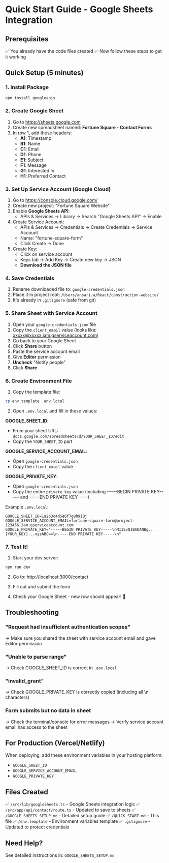 # Quick Start Guide - Google Sheets Integration

## Prerequisites
✅ You already have the code files created
✅ Now follow these steps to get it working

## Quick Setup (5 minutes)

### 1. Install Package
```bash
npm install googleapis
```

### 2. Create Google Sheet

1. Go to https://sheets.google.com
2. Create new spreadsheet named: **Fortune Square - Contact Forms**
3. In row 1, add these headers:
   - **A1**: Timestamp
   - **B1**: Name  
   - **C1**: Email
   - **D1**: Phone
   - **E1**: Subject
   - **F1**: Message
   - **G1**: Interested In
   - **H1**: Preferred Contact

### 3. Set Up Service Account (Google Cloud)

1. Go to https://console.cloud.google.com/
2. Create new project: "Fortune Square Website"
3. Enable **Google Sheets API**:
   - APIs & Services → Library → Search "Google Sheets API" → Enable
4. Create Service Account:
   - APIs & Services → Credentials → Create Credentials → Service Account
   - Name: "fortune-square-form"
   - Click Create → Done
5. Create Key:
   - Click on service account
   - Keys tab → Add Key → Create new key → JSON
   - **Download the JSON file**

### 4. Save Credentials

1. Rename downloaded file to: `google-credentials.json`
2. Place it in project root: `/Users/ansari.a/React/construction-website/`
3. It's already in `.gitignore` (safe from git)

### 5. Share Sheet with Service Account

1. Open your `google-credentials.json` file
2. Copy the `client_email` value (looks like: xxxxx@xxxxx.iam.gserviceaccount.com)
3. Go back to your Google Sheet
4. Click **Share** button
5. Paste the service account email
6. Give **Editor** permission
7. **Uncheck** "Notify people"
8. Click **Share**

### 6. Create Environment File

1. Copy the template file:
```bash
cp env.template .env.local
```

2. Open `.env.local` and fill in these values:

**GOOGLE_SHEET_ID**: 
- From your sheet URL: `docs.google.com/spreadsheets/d/YOUR_SHEET_ID/edit`
- Copy the `YOUR_SHEET_ID` part

**GOOGLE_SERVICE_ACCOUNT_EMAIL**:
- Open `google-credentials.json`
- Copy the `client_email` value

**GOOGLE_PRIVATE_KEY**:
- Open `google-credentials.json`
- Copy the entire `private_key` value (including -----BEGIN PRIVATE KEY----- and -----END PRIVATE KEY-----)

Example `.env.local`:
```env
GOOGLE_SHEET_ID=1a2b3c4d5e6f7g8h9i0j
GOOGLE_SERVICE_ACCOUNT_EMAIL=fortune-square-form@project-123456.iam.gserviceaccount.com
GOOGLE_PRIVATE_KEY="-----BEGIN PRIVATE KEY-----\nMIIEvQIBADANBg...[YOUR_KEY]...xyzABC==\n-----END PRIVATE KEY-----\n"
```

### 7. Test It!

1. Start your dev server:
```bash
npm run dev
```

2. Go to: http://localhost:3000/contact

3. Fill out and submit the form

4. Check your Google Sheet - new row should appear! 🎉

## Troubleshooting

### "Request had insufficient authentication scopes"
→ Make sure you shared the sheet with service account email and gave Editor permission

### "Unable to parse range"
→ Check GOOGLE_SHEET_ID is correct in `.env.local`

### "invalid_grant"
→ Check GOOGLE_PRIVATE_KEY is correctly copied (including all \n characters)

### Form submits but no data in sheet
→ Check the terminal/console for error messages
→ Verify service account email has access to the sheet

## For Production (Vercel/Netlify)

When deploying, add these environment variables in your hosting platform:
- `GOOGLE_SHEET_ID`
- `GOOGLE_SERVICE_ACCOUNT_EMAIL`
- `GOOGLE_PRIVATE_KEY`

## Files Created

✅ `/src/lib/googleSheets.ts` - Google Sheets integration logic
✅ `/src/app/api/contact/route.ts` - Updated to save to sheets
✅ `/GOOGLE_SHEETS_SETUP.md` - Detailed setup guide
✅ `/QUICK_START.md` - This file
✅ `/env.template` - Environment variables template
✅ `.gitignore` - Updated to protect credentials

## Need Help?

See detailed instructions in: `GOOGLE_SHEETS_SETUP.md`
